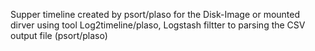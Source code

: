 Supper timeline created by psort/plaso for the Disk-Image or mounted dirver using tool Log2timeline/plaso, 
Logstash filtter to parsing the CSV output file (psort/plaso)
